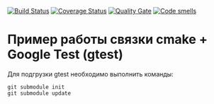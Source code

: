 [![Build Status](https://app.travis-ci.com/seekerk/ctest.svg?branch=main)](https://app.travis-ci.com/seekerk/ctest)
[![Coverage Status](https://coveralls.io/repos/seekerk/ctest/badge.svg?branch=main)](https://coveralls.io/github/seekerk/ctest?branch=main)
[![Quality Gate](https://sonarcloud.io/api/project_badges/measure?project=cmake-gtest&metric=alert_status)](https://sonarcloud.io/dashboard?id=cmake-gtest)
[![Code smells](https://sonarcloud.io/api/project_badges/measure?project=cmake-gtest&metric=code_smells)](https://sonarcloud.io/dashboard?id=cmake-gtest)

# Пример работы связки cmake + Google Test (gtest)

Для подгрузки gtest необходимо выполнить команды:
```
git submodule init
git submodule update
```
